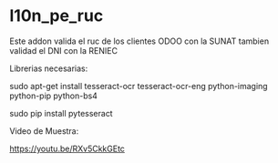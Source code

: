 # l10n_pe_ruc
Este addon valida el ruc de los clientes ODOO con la SUNAT  tambien validad el DNI con la RENIEC

Librerias necesarias:  

sudo apt-get install tesseract-ocr tesseract-ocr-eng python-imaging python-pip python-bs4 

sudo pip install pytesseract

Video de Muestra:

https://youtu.be/RXv5CkkGEtc
